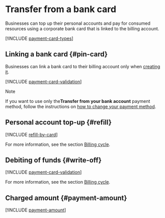 # Transfer from a bank card

Businesses can top up their personal accounts and pay for consumed resources using a corporate bank card that is linked to the billing account.

[!INCLUDE [payment-card-types](../_includes/payment-card-types.md)]

## Linking a bank card {#pin-card}

Businesses can link a bank card to their billing account only when [creating it](../quickstart/index.md).

[!INCLUDE [payment-card-validation](../_includes/payment-card-validation.md)]

> [!NOTE]
>
> If you want to use only the**Transfer from your bank account** payment method, follow the instructions on [how to change your payment method](../operations/change-payment-method.md).
>

## Personal account top-up {#refill}

[!INCLUDE [refill-by-card](../_includes/refill-by-card.md)]

For more information, see the section [Billing cycle](../payment/billing-cycle-individual.md).

## Debiting of funds {#write-off}

[!INCLUDE [payment-card-validation](../_includes/payment-card-validation.md)]

For more information, see the section [Billing cycle](../payment/billing-cycle-business.md).

## Charged amount {#payment-amount}

[!INCLUDE [payment-amount](../_includes/payment-amount.md)]

